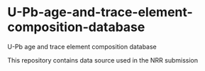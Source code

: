 # U-Pb-age-and-trace-element-composition-database
U-Pb age and trace element composition database

This repository contains data source used in the NRR submission
